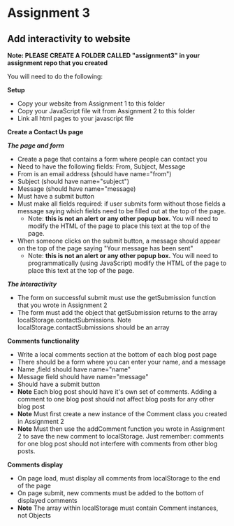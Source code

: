 # Assignment 3
## Add interactivity to website

**Note: PLEASE CREATE A FOLDER CALLED "assignment3" in your assignment repo that you created**

You will need to do the following:

**Setup**
 - Copy your website from Assignment 1 to this folder
 - Copy your JavaScript file wit from Assignment 2 to this folder
 - Link all html pages to your javascript file

**Create a Contact Us page**

***The page and form***
 - Create a page that contains a form where people can contact you
 - Need to have the following fields: From, Subject, Message
  - From is an email address (should have name="from")
  - Subject (should have name="subject")
  - Message (should have name="message)
 - Must have a submit button
 - Must make all fields required: if user submits form without those fields a message saying which fields need to be filled out at the top of the page.
   - Note: **this is not an alert or any other popup box.** You will need to modify the HTML of the page to place this text at the top of the page.
 - When someone clicks on the submit button, a message should appear on the top of the page saying "Your message has been sent"
   - Note: **this is not an alert or any other popup box.** You will need to programmatically (using JavaScript) modify the HTML of the page to place this text at the top of the page.

***The interactivity***
 - The form on successful submit must use the getSubmission function that you wrote in Assignment 2
 - The form must add the object that getSubmission returns to the array localStorage.contactSubmissions. Note localStorage.contactSubmissions should be an array


**Comments functionality**
 - Write a local comments section at the bottom of each blog post page
 - There should be a form where you can enter your name, and a message
  - Name ,field should have name="name"
  - Message field should have name="message"
 - Should have a submit button
 - **Note** Each blog post should have it's own set of comments. Adding a comment to one blog post should not affect blog posts for any other blog post
 - **Note** Must first create a new instance of the Comment class you created in Assignment 2
 - **Note** Must then use the addComment function you wrote in Assignment 2 to save the new comment to localStorage. Just remember: comments for one blog post should not interfere with comments from other blog posts.

**Comments display**
 - On page load, must display all comments from localStorage to the end of the page
 - On page submit, new comments must be added to the bottom of displayed comments
 - **Note** The array within localStorage must contain Comment instances, not Objects
